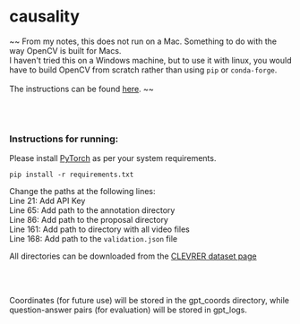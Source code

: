 # causality

~~ From my notes, this does not run on a Mac. Something to do with the way OpenCV is built for Macs. <br>
I haven't tried this on a Windows machine, but to use it with linux, you would have to build OpenCV from scratch rather than using ```pip``` or ```conda-forge```. <br>
<br>
The instructions can be found [here](https://docs.opencv.org/3.4/d2/de6/tutorial_py_setup_in_ubuntu.html). ~~

<br> <br>

<h3> Instructions for running: </h3>

Please install [PyTorch](https://pytorch.org/get-started/locally/) as per your system requirements. 

``` 
pip install -r requirements.txt 
```

Change the paths at the following lines: <br>
    Line 21: Add API Key <br>
    Line 65: Add path to the annotation directory <br>
    Line 86: Add path to the proposal directory <br>
    Line 161: Add path to directory with all video files <br>
    Line 168: Add path to the ```validation.json``` file <br>

All directories can be downloaded from the [CLEVRER dataset page](http://clevrer.csail.mit.edu/)

<br><br>

Coordinates (for future use) will be stored in the gpt_coords directory, while question-answer pairs (for evaluation) will be stored in gpt_logs.

